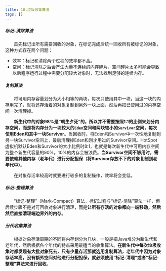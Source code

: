 ```yaml
---
title: 10.垃圾收集算法
tags: []
---
```


##### 标记-清除算法

&#8195;&#8195;首先标记出所有需要回收的对象，在标记完成后统一回收所有被标记的对象，这种方式存在两个问题：
- 效率：标记和清除两个过程的效率都不高。
- 空间：标记清除之后会产生大量不连续的内存碎片，空间碎片太多可能会导致以后程序运行过程中需要分配较大对象时，无法找到足够的连续内存。

##### 复制算法

&#8195;&#8195;将可用内存容量划分为大小相等的两块，每次只使用其中一块，当这一块的内存用完了，就将还存活着的对象复制到另外一块上面，然后再把已使用过的内存空间一次清理掉。

&#8195;&#8195;**新生代中的对象98%是“朝生夕死”的，所以并不需要按照1:1的比例来划分内存空间，而是将内存分为一块较大的`Eden`空间和两块较小的`Survivor`空间，每次使用Eden和其中一块Survivor**。当回收时，将Eden和Survivor中一次性地复制到另一块Survivor空间上，最后清理掉Eden和刚才用过的Survivor空间。HotSpot虚拟机默认Eden和Survivor的大小比例时8:1，也就是每次新生代中可用内存空间为整个新生代容量的90%，10%的内存会被浪费。**当Survivor空间不够用时，需要依赖其他内存（老年代）进行分配担保（将Survivor存放不下的对象复制到老年代中）**。

&#8195;&#8195;在对象存活率较高时就要进行较多的复制操作，效率将会变低。

##### 标记-整理算法

&#8195;&#8195;“标记-整理”（Mark-Compact）算法，标记过程与“标记-清除”算法一样，但后续步骤不是对可回收对象进行清理，而是**让所有存活的对象都向一端移动，然后然后直接清理端边界外的内存**。

##### 分代收集算法

&#8195;&#8195;根据对象存活周期的不同将内存划分为几块，一般是把Java堆分为新生代和老年代，然后根据各个年代的特点采用最适当的收集算法。**在新生代中每次垃圾收集时都发现有大批对象死去，只有少量存活那就选用复制算法，老年代中因为对象存活率高，没有额外空间对他进行分配担保，就必须使用“标记-清理”或者“标记-整理”算法来进行回收**。
